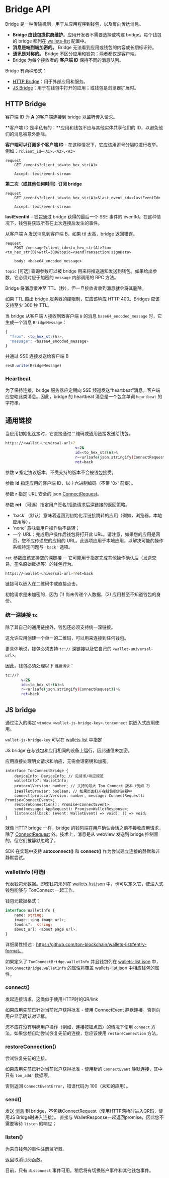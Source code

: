 # Bridge API

Bridge 是一种传输机制，用于从应用程序到钱包，以及反向传达消息。

- **Bridge 由钱包提供商维护**。应用开发者不需要选择或构建 bridge。每个钱包的 bridge 都列在 [wallets-list](https://github.com/ton-blockchain/wallets-list) 配置中。
- **消息是端到端加密的。** Bridge 无法看到应用或钱包的内容或长期标识符。
- **通讯是对称的。** Bridge 不区分应用和钱包：两者都仅是客户端。
- Bridge 为每个接收者的 **客户端 ID** 保持不同的消息队列。

Bridge 有两种形式：

- [HTTP Bridge](#http-bridge)：用于外部应用和服务。
- [JS Bridge](#js-bridge)：用于在钱包中打开的应用；或钱包是浏览器扩展时。

## HTTP Bridge

客户端 ID 为 **A** 的客户端连接到 bridge 以监听传入请求。

\*\*客户端 ID 是半私有的：\*\*应用和钱包不应与其他实体共享他们的 ID，以避免他们的消息被意外删除。

**客户端可以订阅多个客户端 ID** - 在这种情况下，它应该用逗号分隔ID进行枚举。例如：`?client_id=<A1>,<A2>,<A3>`

```tsx
request
    GET /events?client_id=<to_hex_str(A)>

    Accept: text/event-stream
```

**第二次（或其他任何时间）订阅 bridge**

```tsx
request
    GET /events?client_id=<to_hex_str(A)>&last_event_id=<lastEventId>

    Accept: text/event-stream
```

**lastEventId** – 钱包通过 bridge 获得的最后一个 SSE 事件的 eventId。在这种情况下，钱包将获取所有在上次连接后发生的事件。

从客户端 A 发送消息到客户端 B。如果 ttl 太高，bridge 返回错误。

```tsx
request
    POST /message?client_id=<to_hex_str(A)>?to=<to_hex_str(B)>&ttl=300&topic=<sendTransaction|signData>

    body: <base64_encoded_message>
```

`topic` [可选] 查询参数可以被 bridge 用来将推送通知发送到钱包。如果给出参数，它必须对应于加密的 `message` 内部调用的 RPC 方法。

Bridge 将消息缓冲至 TTL（秒），但一旦接收者收到消息就会将其删除。

如果 TTL 超出 bridge 服务器的硬限制，它应该响应 HTTP 400。Bridges 应该支持至少 300 秒 TTL。

当 bridge 从客户端 `A` 接收到致客户端 `B` 的消息 `base64_encoded_message` 时，它生成一个消息 `BridgeMessage`：

```js
{
  "from": <to_hex_str(A)>,
  "message": <base64_encoded_message>
}
```

并通过 SSE 连接发送给客户端 B

```js
resB.write(BridgeMessage)
```

### Heartbeat

为了保持连接，bridge 服务器应定期向 SSE 频道发送“heartbeat”消息。客户端应忽略此类消息。因此，bridge 的 heartbeat 消息是一个包含单词 `heartbeat` 的字符串。

## 通用链接

当应用初始化连接时，它直接通过二维码或通用链接发送给钱包。

```bash
https://<wallet-universal-url>?
                               v=2&
                               id=<to_hex_str(A)>&
                               r=<urlsafe(json.stringify(ConnectRequest))>&
                               ret=back
```

参数 **v** 指定协议版本。不受支持的版本不会被钱包接受。

参数 **id** 指定应用的客户端 ID，以十六进制编码（不带 '0x' 前缀）。

参数 **r** 指定 URL 安全的 json [ConnectRequest](/develop/dapps/ton-connect/protocol/requests-responses#initiating-connection)。

参数 **ret** （可选）指定用户签名/拒绝请求后深链接的返回策略。

- 'back'（默认）意味着返回到初始化深链接跳转的应用（例如，浏览器，本地应用等），
- 'none' 意味着用户操作后不跳转；
- 一个 URL：完成用户操作后钱包将打开此 URL。请注意，如果您的应用是网页，您不应传递您的应用的 URL。此选项应用于本地应用，以解决可能的操作系统特定问题与 `'back'` 选项。

`ret` 参数应该支持空的深链接 -- 它可能用于指定完成其他操作确认后（发送交易，签名原始数据等）的钱包行为。

```bash
https://<wallet-universal-url>?ret=back
```

链接可以嵌入在二维码中或直接点击。

初始请求是未加密的，因为 (1) 尚未传递个人数据，(2) 应用甚至不知道钱包的身份。

### 统一深链接 `tc`

除了其自己的通用链接外，钱包还必须支持统一深链接。

这允许应用创建一个单一的二维码，可以用来连接到任何钱包。

更具体地说，钱包必须支持 `tc://` 深链接以及它自己的 `<wallet-universal-url>`。

因此，钱包必须处理以下 `连接请求`：

```bash
tc://?
       v=2&
       id=<to_hex_str(A)>&
       r=<urlsafe(json.stringify(ConnectRequest))>&
       ret=back
```

## JS bridge

通过注入的绑定 `window.<wallet-js-bridge-key>.tonconnect` 供嵌入式应用使用。

`wallet-js-bridge-key` 可以在 [wallets list](https://github.com/ton-blockchain/wallets-list) 中指定

JS bridge 在与钱包和应用相同的设备上运行，因此通信未加密。

应用直接处理明文请求和响应，无需会话密钥和加密。

```tsx
interface TonConnectBridge {
    deviceInfo: DeviceInfo; // 见请求/响应规范
    walletInfo?: WalletInfo;
    protocolVersion: number; // 支持的最大 Ton Connect 版本（例如 2）
    isWalletBrowser: boolean; // 如果页面打开在钱包的浏览器中
    connect(protocolVersion: number, message: ConnectRequest): Promise<ConnectEvent>;
    restoreConnection(): Promise<ConnectEvent>;
    send(message: AppRequest): Promise<WalletResponse>;
    listen(callback: (event: WalletEvent) => void): () => void;
}
```

就像 HTTP bridge 一样，bridge 的钱包端在用户确认会话之前不接收应用请求，除了 [ConnectRequest](/develop/dapps/ton-connect/protocol/requests-responses#initiating-connection) 外。技术上，消息是从 webview 发送到 bridge 控制器的，但它们被静默忽略了。

SDK 在实现中支持 **autoconnect()** 和 **connect()** 作为尝试建立连接的静默和非静默尝试。

### walletInfo (可选)

代表钱包元数据。即使钱包未列在 [wallets-list.json](https://github.com/ton-blockchain/wallets-list) 中，也可以定义它，使注入式钱包能够与 TonConnect 一起工作。

钱包元数据格式：

```ts
interface WalletInfo {
    name: string;
    image: <png image url>;
    tondns?:  string;
    about_url: <about page url>;
}
```

详细属性描述：https://github.com/ton-blockchain/wallets-list#entry-format。

如果定义了 `TonConnectBridge.walletInfo` 并且钱包列在 [wallets-list.json](https://github.com/ton-blockchain/wallets-list) 中，`TonConnectBridge.walletInfo` 的属性将覆盖 wallets-list.json 中相应钱包的属性。

### connect()

发起连接请求，这类似于使用HTTP时的QR/link

如果应用先前已针对当前账户获得批准 - 使用 ConnectEvent 静默连接。否则向用户显示确认对话框。

您不应在没有明确用户操作（例如，连接按钮点击）的情况下使用 `connect` 方法。如果您想自动尝试恢复先前的连接，您应该使用 `restoreConnection` 方法。

### restoreConnection()

尝试恢复先前的连接。

如果应用先前已针对当前账户获得批准 - 使用新的 `ConnectEvent` 静默连接，其中只有 `ton_addr` 数据项。

否则返回 `ConnectEventError`，错误代码为 100（未知的应用）。

### send()

发送 [消息](/develop/dapps/ton-connect/protocol/requests-responses#messages) 到 bridge，不包括ConnectRequest（使用HTTP网桥时进入QR码，使用JS Bridge时进入连接）。
直接与 WalletResponse一起返回promise，因此您不需要等待 `listen` 的响应；

### listen()

为来自钱包的事件注册监听器。

返回取消订阅函数。

目前，只有 `disconnect` 事件可用。稍后将有切换账户事件和其他钱包事件。
